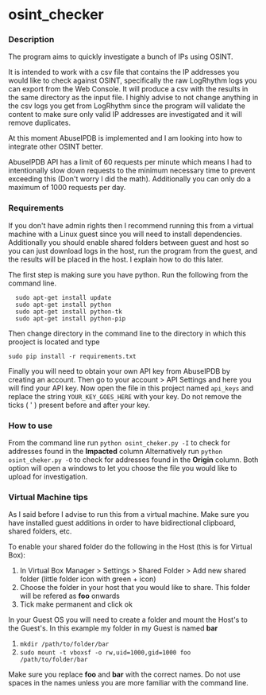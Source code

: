 # osint_checker

### Description

The program aims to quickly investigate a bunch of IPs using OSINT. 

It is intended to work with a csv file that contains the IP addresses you would like to check against OSINT, specifically the raw LogRhythm logs you can export from the Web Console. It will produce a csv with the results in the same directory as the input file. I highly advise to not change anything in the csv logs you get from LogRhythm since the program will validate the content to make sure only valid IP addresses are investigated and it will remove duplicates.

At this moment AbuseIPDB is implemented and I am looking into how to integrate other OSINT better.

AbuseIPDB API has a limit of 60 requests per minute which means I had to intentionally slow down requests to the minimum necessary time to prevent exceeding this (Don't worry I did the math). Additionally you can only do a maximum of 1000 requests per day.

### Requirements

If you don't have admin rights then I recommend running this from a virtual machine with a Linux guest since you will need to install dependencies. Additionally you should enable shared folders between guest and host so you can just download logs in the host, run the program from the guest, and the results will be placed in the host. I explain how to do this later.

The first step is making sure you have python. Run the following from the command line.

```
  sudo apt-get install update
  sudo apt-get install python
  sudo apt-get install python-tk
  sudo apt-get install python-pip
 ```
 
 Then change directory in the command line to the directory in which this prooject is located and type
 
 ```
 sudo pip install -r requirements.txt
 ```
 
 Finally you will need to obtain your own API key from AbuseIPDB by creating an account. Then go to your account > API Settings and here you will find your API key. Now open the file in this project named `api_keys` and replace the string `YOUR_KEY_GOES_HERE` with your key. Do not remove the ticks ( ' ) present before and after your key.
 
 ### How to use
 
 From the command line run `python osint_cheker.py -I` to check for addresses found in the **Impacted** column
 Alternatively run `python osint_cheker.py -O` to check for addresses found in the **Origin** column. Both option will open a windows to let you choose the file you would like to upload for investigation.
 
 ### Virtual Machine tips
 
 As I said before I advise to run this from a virtual machine. Make sure you have installed guest additions in order to have bidirectional clipboard, shared folders, etc. 
 
 To enable your shared folder do the following in the Host (this is for Virtual Box):
 
 1. In Virtual Box Manager > Settings > Shared Folder > Add new shared folder (little folder icon with green + icon)
 2. Choose the folder in your host that you would like to share. This folder will be refered as **foo** onwards
 3. Tick make permanent and click ok
 
 In your Guest OS you will need to create a folder and mount the Host's to the Guest's. In this example my folder in my Guest is named **bar**
 
 1. `mkdir /path/to/folder/bar`
 2. `sudo mount -t vboxsf -o rw,uid=1000,gid=1000 foo /path/to/folder/bar`
 
 Make sure you replace **foo** and **bar** with the correct names. Do not use spaces in the names unless you are more familiar with the command line.
 
 
 
